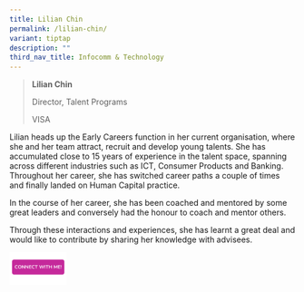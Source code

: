 ```yaml
---
title: Lilian Chin
permalink: /lilian-chin/
variant: tiptap
description: ""
third_nav_title: Infocomm & Technology
---
```

<blockquote>
<p><strong>Lilian Chin</strong>
</p>
<p>Director, Talent Programs</p>
<p>VISA</p>
</blockquote>
<p></p>
<p>Lilian heads up the Early Careers function in her current organisation,
where she and her team attract, recruit and develop young talents. She
has accumulated close to 15 years of experience in the talent space, spanning
across different industries such as ICT, Consumer Products and Banking.
Throughout her career, she has switched career paths a couple of times
and finally landed on Human Capital practice.</p>
<p>In the course of her career, she has been coached and mentored by some
great leaders and conversely had the honour to coach and mentor others.</p>
<p>Through these interactions and experiences, she has learnt a great deal
and would like to contribute by sharing her knowledge with advisees.</p>
<p></p>
<p></p><a class="isomer-image-wrapper" href="https://form.gov.sg/677f333d591c8c2780edcade"><img style="width: 20%;" height="auto" width="100%" alt="" src="/images/CONNECT_WITH_ME.png"></a>
<p></p>